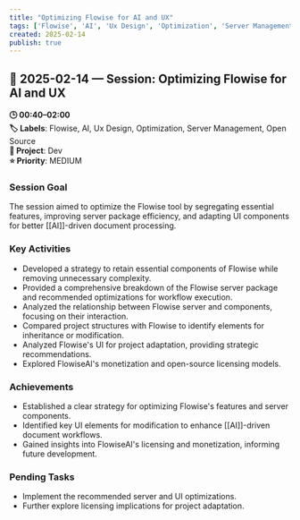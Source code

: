 ```yaml
---
title: "Optimizing Flowise for AI and UX"
tags: ['Flowise', 'AI', 'Ux Design', 'Optimization', 'Server Management', 'Open Source']
created: 2025-02-14
publish: true
---
```


## 📅 2025-02-14 — Session: Optimizing Flowise for AI and UX

**🕒 00:40–02:00**  
**🏷️ Labels**: Flowise, AI, Ux Design, Optimization, Server Management, Open Source  
**📂 Project**: Dev  
**⭐ Priority**: MEDIUM  


### Session Goal
The session aimed to optimize the Flowise tool by segregating essential features, improving server package efficiency, and adapting UI components for better [[AI]]-driven document processing.

### Key Activities
- Developed a strategy to retain essential components of Flowise while removing unnecessary complexity.
- Provided a comprehensive breakdown of the Flowise server package and recommended optimizations for workflow execution.
- Analyzed the relationship between Flowise server and components, focusing on their interaction.
- Compared project structures with Flowise to identify elements for inheritance or modification.
- Analyzed Flowise's UI for project adaptation, providing strategic recommendations.
- Explored FlowiseAI's monetization and open-source licensing models.

### Achievements
- Established a clear strategy for optimizing Flowise's features and server components.
- Identified key UI elements for modification to enhance [[AI]]-driven document workflows.
- Gained insights into FlowiseAI's licensing and monetization, informing future development.

### Pending Tasks
- Implement the recommended server and UI optimizations.
- Further explore licensing implications for project adaptation.
